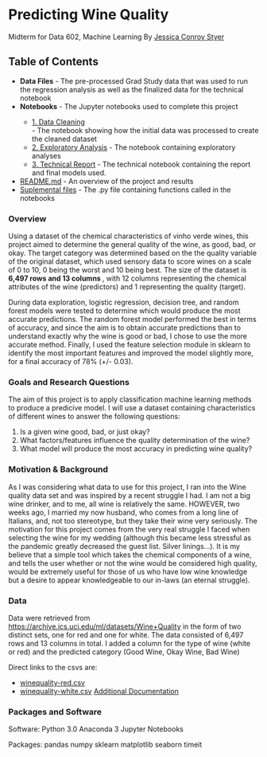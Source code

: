 # Predicting Wine Quality
Midterm for Data 602, Machine Learning
By <a href="https://github.com/Jcc329">Jessica Conroy Styer</a>

## Table of Contents

<ul>
  <li><b>Data Files</b> - The pre-processed Grad Study data that was used to run the regression analysis as well as the finalized data for the technical notebook</li>
  <li><b>Notebooks</b> - The Jupyter notebooks used to complete this project</li>
  <ul>
    <li><a href="https://github.com/Jcc329/Select-the-best-Wine-Predicting-wine-quality/blob/main/Jupyter%20Notebooks/Project%201%20Initial%20Data%20Cleaning.ipynb">1. Data Cleaning</a></li> - The notebook showing how the initial data was processed to create the cleaned dataset
    <li><a href="https://github.com/Jcc329/Select-the-best-Wine-Predicting-wine-quality/blob/main/Jupyter%20Notebooks/Project%201%20Exploratory%20Analysis.ipynb">2. Exploratory Analysis</a> - The notebook containing exploratory analyses </li>
    <li><a href="https://github.com/Jcc329">3. Technical Report</a> - The technical notebook containing the report and final models used.</li>
  </ul>
  <li><a href="https://github.com/Jcc329/Data602_Project-1-/blob/master/README.md">README.md</a> - An overview of the project and results</li> 
  <li><a href="https://github.com/Jcc329">Suplemental files</a> - The .py file containing functions called in the notebooks</li>
</ul>

### Overview

Using a dataset of the chemical characteristics of vinho verde wines, this project aimed to determine the general quality of the wine, as good, bad, or okay. The target category was determined based on the the quality variable of the original dataset, which used sensory data to score wines on a scale of 0 to 10, 0 being the worst and 10 being best. The size of the dataset is <b> 6,497 rows and 13 columns </b>, with 12 columns representing the chemical attributes of the wine (predictors) and 1 representing the quality (target).

During data exploration, logistic regression, decision tree, and random forest models were tested to determine which would produce the most accurate predictions. The random forest model performed the best in terms of accuracy, and since the aim is to obtain accurate predictions than to understand exactly why the wine is good or bad, I chose to use the more accurate method. Finally, I used the feature selection module in sklearn to identify the most important features and improved the model slightly more, for a final accuracy of 78% (+/- 0.03).

### Goals and Research Questions
The aim of this project is to apply classification machine learning methods to produce a predicive model. I will use a dataset containing characteristics of different wines to answer the following questions:

1. Is a given wine good, bad, or just okay? 
2. What factors/features influence the quality determination of the wine?
3. What model will produce the most accuracy in predicting wine quality?

### Motivation & Background

As I was considering what data to use for this project, I ran into the Wine quality data set and was inspired by a recent struggle I had. I am not a big wine drinker, and to me, all wine is relatively the same. HOWEVER, two weeks ago, I married my now husband, who comes from a long line of Italians, and, not too stereotype, but they take their wine very seriously. The motivation for this project comes from the very real struggle I faced when selecting the wine for my wedding (although this became less stressful as the pandemic greatly decreased the guest list. Silver linings...). It is my believe that a simple tool which takes the chemical components of a wine, and tells the user whether or not the wine would be considered high quality, would be extremely useful for those of us who have low wine knowledge but a desire to appear knowledgeable to our in-laws (an eternal struggle). 

### Data

Data were retrieved from https://archive.ics.uci.edu/ml/datasets/Wine+Quality in the form of two distinct sets, one for red and one for white. The data consisted of 6,497 rows and 13 columns in total. I added a column for the type of wine (white or red) and the predicted category (Good Wine, Okay Wine, Bad Wine) 

Direct links to the csvs are: 
- <a href='https://archive.ics.uci.edu/ml/machine-learning-databases/wine-quality/winequality-red.csv'>winequality-red.csv</a>
- <a href="https://archive.ics.uci.edu/ml/machine-learning-databases/wine-quality/winequality-white.csv">winequality-white.csv</a>
<a href="https://archive.ics.uci.edu/ml/machine-learning-databases/wine-quality/winequality.names">Additional Documentation</a>

### Packages and Software
Software:
Python 3.0
Anaconda 3
Jupyter Notebooks

Packages:
pandas
numpy
sklearn
matplotlib
seaborn
timeit
